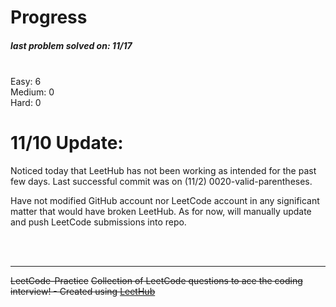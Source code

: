 # Progress
##### last problem solved on: 11/17

<br />
Easy: 6
<br />
Medium: 0
<br />
Hard: 0

<br />

# 11/10 Update:

Noticed today that LeetHub has not been working as intended for the past few days. Last successful commit was on (11/2) 0020-valid-parentheses.

Have not modified GitHub account nor LeetCode account in any significant matter that would have broken LeetHub. As for now, will manually update and push LeetCode submissions into repo.

<br />
<br />

<hr />

~~LeetCode-Practice~~
~~Collection of LeetCode questions to ace the coding interview! - Created using [LeetHub](https://github.com/QasimWani/LeetHub)~~
